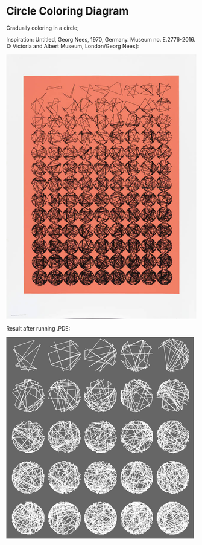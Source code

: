 # Circle Coloring Diagram
Gradually coloring in a circle;

Inspiration: Untitled, Georg Nees, 1970, Germany. Museum no. E.2776-2016. © Victoria and Albert Museum, London/Georg Nees]:

![Inspiration: Untitled, Georg Nees, 1970, Germany. Museum no. E.2776-2016. © Victoria and Albert Museum, London/Georg Nees](./inspiration.jpg)

Result after running .PDE:

![Result after running .pde](./result.PNG)
